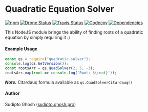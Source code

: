 # Quadratic Equation Solver

[![npm](https://img.shields.io/npm/v/quadratic-solver.svg?logo=npm&style=flat-square)](https://www.npmjs.com/package/quadratic-solver)
[![Drone Status](https://img.shields.io/drone/build/sudipto/quadratic-solver.svg?logo=drone&server=https%3A%2F%2Fci.ghosh.pro&style=flat-square&label=build)](https://ci.ghosh.pro/sudipto/quadratic-solver)
[![Travis Status](https://img.shields.io/travis/sudiptog81/quadratic-solver.svg?logo=travis&style=flat-square&label=build)](https://travis-ci.org/sudiptog81/quadratic-solver)
[![Codecov](https://img.shields.io/codecov/c/github/sudiptog81/quadratic-solver.svg?style=flat-square)](https://codecov.io/gh/sudiptog81/quadratic-solver)
[![Dependencies](https://img.shields.io/david/sudiptog81/quadratic-solver.svg?style=flat-square)](https://git.ghosh.pro/sudipto/quadratic-solver/src/branch/master/package.json)

This NodeJS module brings the ability of finding roots of a quadratic equation by simply requiring it :)

#### Example Usage

```js
const qs = require("quadratic-solver");
console.log(qs.GetVersion());
const rootsArr = qs.QuadSolver(2, 5, -3);
rootsArr.map(root => console.log(`Root: ${root}`));
```

**_Note:_** Citardauq formula available as `qs.QuadSolverCitardauq()`

#### Author

Sudipto Ghosh ([sudipto.ghosh.pro](https://sudipto.ghosh.pro))
